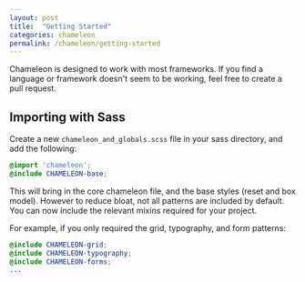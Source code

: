 ```yaml
---
layout: post
title:  "Getting Started"
categories: chameleon
permalink: /chameleon/getting-started
---
```


Chameleon is designed to work with most frameworks. If you find a language or framework doesn't seem to be working, feel free to create a pull request.

## Importing with Sass

Create a new `chameleon_and_globals.scss` file in your sass directory, and add the following:

```scss
@import 'chameleon';
@include CHAMELEON-base;
```

This will bring in the core chameleon file, and the base styles (reset and box model). However to reduce bloat, not all patterns are included by default. You can now include the relevant mixins required for your project.

For example, if you only required the grid, typography, and form patterns:

```scss
@include CHAMELEON-grid;
@include CHAMELEON-typography;
@include CHAMELEON-forms;
...
```